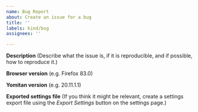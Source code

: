 ```yaml
---
name: Bug Report
about: Create an issue for a bug
title: ''
labels: kind/bug
assignees: ''

---
```


**Description**
(Describe what the issue is, if it is reproducible, and if possible, how to reproduce it.)

**Browser version**
(e.g. Firefox 83.0)

**Yomitan version**
(e.g. 20.11.1.1)

**Exported settings file**
(If you think it might be relevant, create a settings export file using the _Export Settings_ button on the settings page.)

